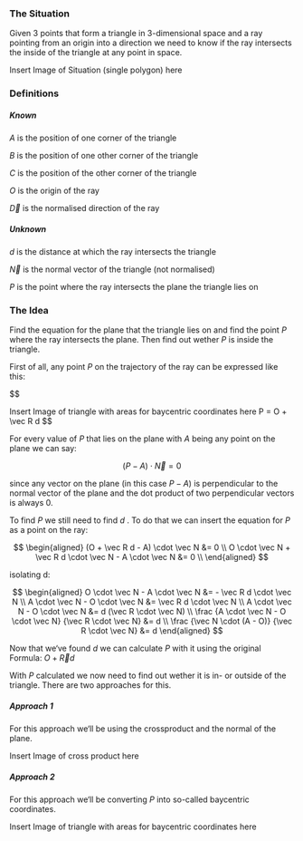 ### The Situation

Given 3 points that form a triangle in 3-dimensional space and a ray pointing from an origin into a direction we need to know if the ray intersects the inside of the triangle at any point in space.

Insert Image of Situation (single polygon) here

### Definitions

##### Known

$A$ is the position of one corner of the triangle

$B$ is the position of one other corner of the triangle

$C$ is the position of the other corner of the triangle

$O$ is the origin of the ray

$\vec D$ is the normalised direction of the ray

##### Unknown

$d$ is the distance at which the ray intersects the triangle

$\vec N$ is the normal vector of the triangle (not normalised)

$P$ is the point where the ray intersects the plane the triangle lies on

### The Idea

Find the equation for the plane that the triangle lies on and find the point $P$ where the ray intersects the plane. Then find out wether $P$ is inside the triangle.

First of all, any point $P$ on the trajectory of the ray can be expressed like this:

$$

Insert Image of triangle with areas for baycentric coordinates here
P = O + \vec R d
$$

For every value of $P$ that lies on the plane with $A$ being any point on the plane we can say:

$$
(P-A) \cdot \vec N = 0
$$

since any vector on the plane (in this case $P - A$) is perpendicular to the normal vector of the plane and the dot product of two perpendicular vectors is always 0.

To find $P$ we still need to find $d$ .
To do that we can insert the equation for $P$ as a point on the ray:

$$
\begin{aligned}
(O + \vec R d - A) \cdot \vec N &= 0 \\
O \cdot \vec N + \vec R d \cdot \vec N - A \cdot \vec N &= 0 \\
\end{aligned}
$$

isolating d:

$$
\begin{aligned}
O \cdot \vec N - A \cdot \vec N &= - \vec R d \cdot \vec N \\
A \cdot \vec N - O \cdot \vec N &= \vec R d \cdot \vec N \\
A \cdot \vec N - O \cdot \vec N &= d (\vec R \cdot \vec N) \\
\frac {A \cdot \vec N - O \cdot \vec N} {\vec R \cdot \vec N} &= d \\
\frac {\vec N \cdot (A - O)} {\vec R \cdot \vec N} &= d
\end{aligned}
$$

Now that we‘ve found $d$ we can calculate $P$ with it using the original Formula: $O + \vec R d$ 

With $P$ calculated we now need to find out wether it is in- or outside of the triangle. There are two approaches for this.

##### Approach 1

For this approach we‘ll be using the crossproduct and the normal of the plane.

Insert Image of cross product here

##### Approach 2

For this approach we‘ll be converting $P$ into so-called baycentric coordinates.

Insert Image of triangle with areas for baycentric coordinates here